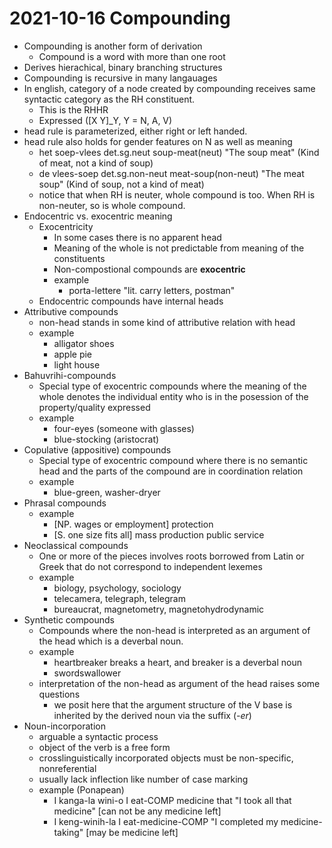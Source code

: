 # 2021-10-16 Compounding

* Compounding is another form of derivation
  * Compound is a word with more than one root
* Derives hierachical, binary branching structures
* Compounding is recursive in many langauages
* In english, category of a node created by compounding receives same syntactic category as the RH constituent. 
  * This is the RHHR
  * Expressed \([X Y]_Y, Y = N, A, V\)
* head rule is parameterized, either right or left handed.
* head rule also holds for gender features on N as well as meaning
  * het  soep-vlees 
    det.sg.neut soup-meat(neut)
    "The soup meat" (Kind of meat, not a kind of soup)
  * de vlees-soep
    det.sg.non-neut meat-soup(non-neut)
    "The meat soup" (Kind of soup, not a kind of meat)
  * notice that when RH is neuter, whole compound is too. When RH is non-neuter, so is whole compound.
* Endocentric vs. exocentric meaning
  * Exocentricity
    * In some cases there is no apparent head
    * Meaning of the whole is not predictable from meaning of the constituents
    * Non-compostional compounds are **exocentric**
    * example
      * porta-lettere "lit. carry letters, postman"
  * Endocentric compounds have internal heads
* Attributive compounds
  * non-head stands in some kind of attributive relation with head
  * example
    * alligator shoes
    * apple pie
    * light house 
* Bahuvrihi-compounds
  * Special type of exocentric compounds where the meaning of the whole denotes the individual entity who is in the posession of the property/quality expressed
  * example
    * four-eyes (someone with glasses)
    * blue-stocking (aristocrat)
* Copulative (appositive) compounds
  * Special type of exocentric compound where there is no semantic head and the parts of the compound are in coordination relation
  * example
    * blue-green, washer-dryer
* Phrasal compounds
  * example
    * [NP. wages or employment] protection
    * [S. one size fits all] mass production public service
* Neoclassical compounds
  * One or more of the pieces involves roots borrowed from Latin or Greek that do not correspond to independent lexemes
  * example
    * biology, psychology, sociology
    * telecamera, telegraph, telegram
    * bureaucrat,  magnetometry, magnetohydrodynamic
* Synthetic compounds
  * Compounds where the non-head is interpreted as an argument of the head which is a deverbal noun.
  * example
    * heartbreaker breaks a heart, and breaker is a deverbal noun
    * swordswallower
  * interpretation of the non-head as argument of the head raises some questions
    * we posit here that the argument structure of the V base is inherited by the derived noun via the suffix (*-er*)
* Noun-incorporation
  * arguable a syntactic process
  * object of the verb is a free form
  * crosslinguistically incorporated objects must be non-specific, nonreferential
  * usually lack inflection like number of case marking
  * example (Ponapean)
    * I kanga-la wini-o
      I eat-COMP medicine that
      "I  took all that medicine" [can not be any medicine left]
    * I keng-winih-la
      I eat-medicine-COMP
      "I completed my medicine-taking" [may be medicine left]